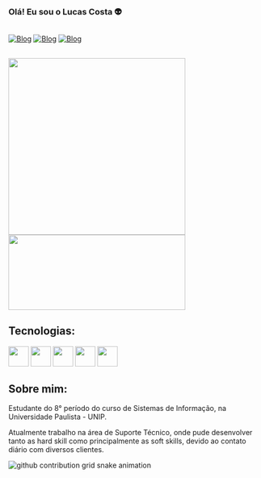 ### Olá! Eu sou o Lucas Costa 👽

##

[![Blog](https://img.shields.io/badge/GitHub-100000?style=for-the-badge&logo=github&logoColor=white)](https://github.com/lucascosta-p)
[![Blog](https://img.shields.io/badge/Instagram-E4405F?style=for-the-badge&logo=instagram&logoColor=white)](https://www.instagram.com/olucks_/)
[![Blog](https://img.shields.io/badge/Spotify-1ED760?&style=for-the-badge&logo=spotify&logoColor=white)](https://open.spotify.com/user/lucaspaulo.silvacosta10)


##

<div style="align=center">
        <img  width=350px src="https://github-readme-stats.vercel.app/api?username=lucascosta-p&show_icons=true&theme=dark">
        <img  height=149px width=350px src="https://github-readme-stats.vercel.app/api/top-langs?username=lucascosta-p&layout=compact&hide_progress=true&langs_count=8&card_width=100&theme=dark">

</div>

## Tecnologias:
<div>
    <img height=40px src="https://cdn.jsdelivr.net/gh/devicons/devicon@latest/icons/html5/html5-original.svg" />
    <img height=40px src="https://cdn.jsdelivr.net/gh/devicons/devicon@latest/icons/css3/css3-original.svg" />
    <img height=40px src="https://cdn.jsdelivr.net/gh/devicons/devicon@latest/icons/java/java-original-wordmark.svg" />
    <img height=40px src="https://cdn.jsdelivr.net/gh/devicons/devicon@latest/icons/python/python-original-wordmark.svg" />
    <img height=40px src="https://cdn.jsdelivr.net/gh/devicons/devicon@latest/icons/mysql/mysql-original-wordmark.svg" />
</div>

## Sobre mim:
<p style="color:">Estudante do 8° período do curso de Sistemas de Informação, na Universidade Paulista - UNIP.</p>
<p style="color:">Atualmente trabalho na área de Suporte Técnico, onde pude desenvolver tanto as hard skill como principalmente as soft skills, devido ao contato diário com diversos clientes.</p>


<picture>
  <source media="(prefers-color-scheme: dark)" srcset="https://raw.githubusercontent.com/YourUser/lucascosta-p/output/github-contribution-grid-snake-dark.svg">
  <source media="(prefers-color-scheme: light)" srcset="https://raw.githubusercontent.com/YourUser/lucascosta-p/output/github-contribution-grid-snake.svg">
  <img alt="github contribution grid snake animation" src="https://raw.githubusercontent.com/YourUser/lucascosta-p/output/github-contribution-grid-snake.svg">
</picture>

